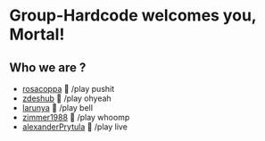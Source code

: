 #  **Group-Hardcode** welcomes you, Mortal!

## Who we are ?

* [rosacoppa](https://github.com/orgs/Zengineers/people/rosacoppa) :rose: /play pushit
* [zdeshub](https://github.com/orgs/Zengineers/people/zdeshub)	:shoe: /play ohyeah
* [larunya](https://github.com/orgs/Zengineers/people/larunya) :violin: /play bell
* [zimmer1988](https://github.com/orgs/Zengineers/people/zimmer1988) :pizza: /play whoomp
* [alexanderPrytula](https://github.com/orgs/Zengineers/people/alexanderPrytula) :jack_o_lantern: /play live
